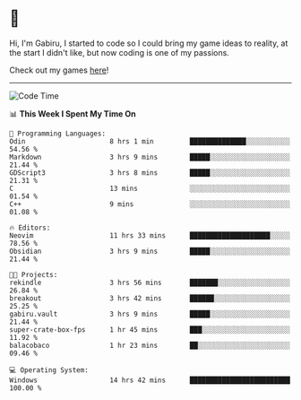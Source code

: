 # 🐀

Hi, I'm Gabiru, I started to code so I could bring my game ideas to reality, at the start I didn't like, but now coding is one of my passions.

Check out my games [here](https://gabiru.art/projetos/)!

---

<!--START_SECTION:waka-->
![Code Time](http://img.shields.io/badge/Code%20Time-395%20hrs%2012%20mins-blue)

📊 **This Week I Spent My Time On** 

```text
💬 Programming Languages: 
Odin                     8 hrs 1 min         ██████████████░░░░░░░░░░░   54.56 % 
Markdown                 3 hrs 9 mins        █████░░░░░░░░░░░░░░░░░░░░   21.44 % 
GDScript3                3 hrs 8 mins        █████░░░░░░░░░░░░░░░░░░░░   21.31 % 
C                        13 mins             ░░░░░░░░░░░░░░░░░░░░░░░░░   01.54 % 
C++                      9 mins              ░░░░░░░░░░░░░░░░░░░░░░░░░   01.08 % 

🔥 Editors: 
Neovim                   11 hrs 33 mins      ████████████████████░░░░░   78.56 % 
Obsidian                 3 hrs 9 mins        █████░░░░░░░░░░░░░░░░░░░░   21.44 % 

🐱‍💻 Projects: 
rekindle                 3 hrs 56 mins       ███████░░░░░░░░░░░░░░░░░░   26.84 % 
breakout                 3 hrs 42 mins       ██████░░░░░░░░░░░░░░░░░░░   25.25 % 
gabiru.vault             3 hrs 9 mins        █████░░░░░░░░░░░░░░░░░░░░   21.44 % 
super-crate-box-fps      1 hr 45 mins        ███░░░░░░░░░░░░░░░░░░░░░░   11.92 % 
balacobaco               1 hr 23 mins        ██░░░░░░░░░░░░░░░░░░░░░░░   09.46 % 

💻 Operating System: 
Windows                  14 hrs 42 mins      █████████████████████████   100.00 % 
```


<!--END_SECTION:waka-->
